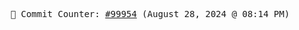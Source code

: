 <p align="center">
    <samp>
        📮 Commit Counter: <a href="https://github.com/Javascript-void0/Javascript-void0/commits/main">#99954</a> (August 28, 2024 @ 08:14 PM)
    </samp>
</p>